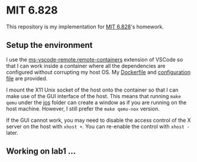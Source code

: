 # MIT 6.828

This repository is my implementation for [MIT 6.828](https://pdos.csail.mit.edu/6.828/2018/schedule.html)'s homework. 

## Setup the environment 

I use the [ms-vscode-remote.remote-containers](https://marketplace.visualstudio.com/items?itemName=ms-vscode-remote.remote-containers) extension of VSCode so that I can work inside a container where all the dependencies are configured without corrupting my host OS. My [Dockerfile](./.devcontainer/Dockerfile) and [configuration file](./.devcontainer/devcontainer.json) are provided. 

I mount the X11 Unix socket of the host onto the container so that I can make use of the GUI interface of the host. This means that running `make qemu` under the [jos](./jos) folder can create a window as if you are running on the host machine. However, I still prefer the `make qemu-nox` version. 

If the GUI cannot work, you may need to disable the access control of the X server on the host with `xhost +`. You can re-enable the control with `xhost -` later.

## Working on lab1 ...